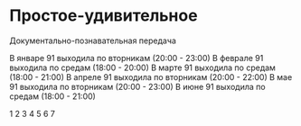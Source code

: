 # Простое-удивительное

Документально-познавательная передача

В январе 91 выходила по вторникам (20:00 - 23:00)
В феврале 91 выходила по средам (18:00 - 20:00)
В марте 91 выходила по средам (18:00 - 21:00)
В апреле 91 выходила по вторникам (20:00 - 22:00)
В мае 91 выходила по вторникам (20:00 - 23:00)
В июне 91 выходила по средам (18:00 - 21:00)

1 2 3 4 5 6 7
